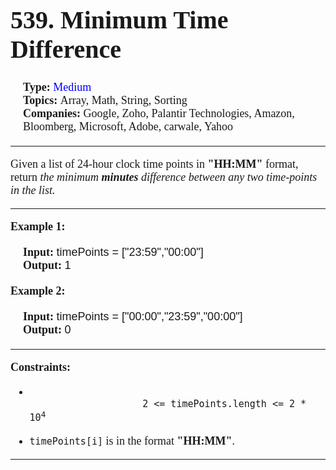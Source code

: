 <div style = "font-family: times; font-size: 18px">
    <div>
        <h1 style = "font-size: 40px"> 539. Minimum Time Difference </h1>
    </div>
    <div style = "margin: 20px">
        <div>
            <b>Type: </b>
            <span style = "color: blue"> Medium </b>
        </div>
        <div>
            <b> Topics: </b>
            <span>
                Array, Math, String, Sorting
            </span>
        </div>
        <div>
            <b> Companies: </b>
            <span>
                Google, Zoho, Palantir Technologies,
                Amazon, Bloomberg, Microsoft, Adobe, carwale, Yahoo
            </span>
        </div>
    </div><hr>
    <div>
        Given a list of 24-hour clock time points in <b>"HH:MM"</b> format, return <i>the minimum <b>minutes</b> difference between any two time-points in the list.</i>
    </div><hr>
    <div>
        <div>
            <b> Example 1: </b>
            <div style = "margin: 20px">
                <b>Input:</b> 
                <span style = "font-family: sans-serif; font-size: 18px">
                    timePoints = ["23:59","00:00"]
                </span><br>
                <b>Output:</b> <span style = "font-family: sans-serif; font-size: 18px"> 1 </span>
            </div>
        </div>
        <div>
            <b> Example 2: </b>
            <div style = "margin: 20px">
                <b>Input:</b> 
                <span style = "font-family: sans-serif; font-size: 18px">
                    timePoints = ["00:00","23:59","00:00"]
                </span><br>
                <b>Output:</b> <span style = "font-family: sans-serif; font-size: 18px"> 0 </span>
            </div>
        </div>
    </div><hr>
    <div>
        <b>Constraints:</b>
        <ul>
            <li>
                <code style = "font-size: 15px">
                    2 <= timePoints.length <= 2 * 10<sup>4</sup>
                </code>
            </li>
            <li>
                <code style = "font-size: 15px">timePoints[i]</code> is in the format <b>"HH:MM"</b>.
            </li>
        </ul>
    </div><hr>
</div>